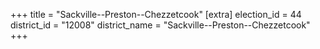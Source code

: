 +++
title = "Sackville--Preston--Chezzetcook"
[extra]
election_id = 44
district_id = "12008"
district_name = "Sackville--Preston--Chezzetcook"
+++
